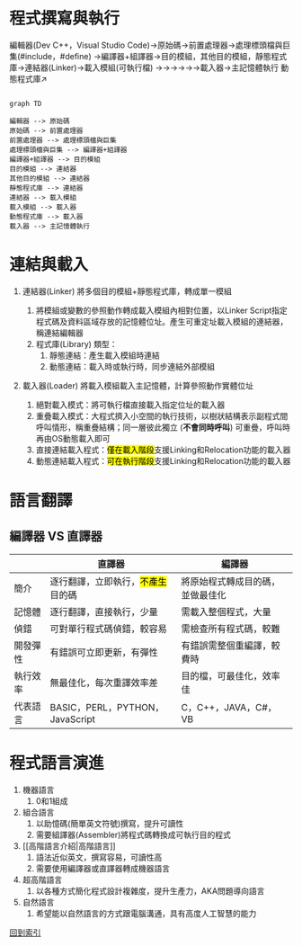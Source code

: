 # 程式撰寫與執行
編輯器(Dev C++，Visual Studio Code)→原始碼→前置處理器→處理標頭檔與巨集(#include，#define)
→編譯器+組譯器→目的模組，其他目的模組，靜態程式庫→連結器(Linker)→載入模組(可執行檔)
→→→→→→載入器→主記憶體執行
動態程式庫↗
```mermaid

graph TD

編輯器 --> 原始碼
原始碼 --> 前置處理器
前置處理器 --> 處理標頭檔與巨集
處理標頭檔與巨集 --> 編譯器+組譯器
編譯器+組譯器 --> 目的模組
目的模組 --> 連結器
其他目的模組 --> 連結器
靜態程式庫 --> 連結器
連結器 --> 載入模組
載入模組 --> 載入器
動態程式庫 --> 載入器
載入器 --> 主記憶體執行
```
# 連結與載入
1. 連結器(Linker)
	將多個目的模組+靜態程式庫，轉成單一模組
	1. 將模組或變數的參照動作轉成載入模組內相對位置，以Linker Script指定程式碼及資料區域存放的記憶體位址。產生可重定址載入模組的連結器，稱連結編輯器
	2. 程式庫(Library) 類型：
		1. 靜態連結：產生載入模組時連結
		2. 動態連結：載入時或執行時，同步連結外部模組

2. 載入器(Loader)
	將載入模組載入主記憶體，計算參照動作實體位址
	1. 絕對載入模式：將可執行檔直接載入指定位址的載入器
	2. 重疊載入模式：大程式擠入小空間的執行技術，以樹狀結構表示副程式間呼叫情形，稱重疊結構；同一層彼此獨立 (**不會同時呼叫**) 可重疊，呼叫時再由OS動態載入即可
	3. 直接連結載入程式：<mark>僅在載入階段</mark>支援Linking和Relocation功能的載入器
	4. 動態連結載入程式：<mark>可在執行階段</mark>支援Linking和Relocation功能的載入器

# 語言翻譯
## 編譯器 VS 直譯器
||直譯器|編譯器|
|-|-|-|
|簡介|逐行翻譯，立即執行，<mark>不產生</mark>目的碼|將原始程式轉成目的碼，並做最佳化|
|記憶體|逐行翻譯，直接執行，少量|需載入整個程式，大量|
|偵錯|可對單行程式碼偵錯，較容易|需檢查所有程式碼，較難|
|開發彈性|有錯誤可立即更新，有彈性|有錯誤需整個重編譯，較費時|
|執行效率|無最佳化，每次重譯效率差|目的檔，可最佳化，效率佳|
|代表語言|BASIC，PERL，PYTHON，JavaScript|C，C++，JAVA，C#，VB|

# 程式語言演進
1. 機器語言
	1. 0和1組成
2. 組合語言
	1. 以助憶碼(簡單英文符號)撰寫，提升可讀性
	2. 需要組譯器(Assembler)將程式碼轉換成可執行目的程式
3. [[高階語言介紹|高階語言]]
	1. 語法近似英文，撰寫容易，可讀性高
	2. 需要使用編譯器或直譯器轉成機器語言
4. 超高階語言
	1. 以各種方式簡化程式設計複雜度，提升生產力，AKA問題導向語言
5. 自然語言
	1. 希望能以自然語言的方式跟電腦溝通，具有高度人工智慧的能力
	
[回到索引]((%E7%A8%8B%E5%BC%8F%E8%AA%9E%E8%A8%80%E7%B4%A2%E5%BC%95))